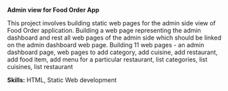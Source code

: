 **Admin view for Food Order App**

This project involves building static web pages for the admin side view of Food Order application.  Building a web page representing the admin dashboard and rest all web pages of the admin side which should be linked on the admin dashboard web page.  Building 11 web pages - an admin dashboard page, web pages to add category, add cuisine, add restaurant, add food item, add menu for a particular restaurant, list categories, list cuisines, list restaurant

**Skills:**  HTML, Static Web development

